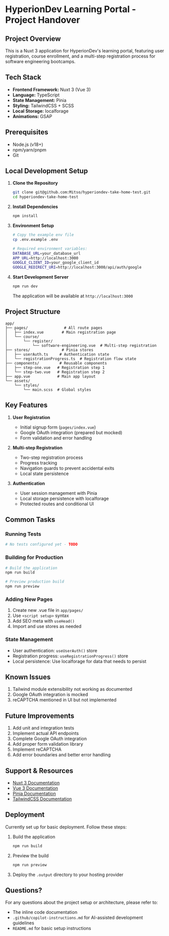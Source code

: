 # HyperionDev Learning Portal - Project Handover

## Project Overview
This is a Nuxt 3 application for HyperionDev's learning portal, featuring user registration, course enrollment, and a multi-step registration process for software engineering bootcamps.

## Tech Stack
- **Frontend Framework:** Nuxt 3 (Vue 3)
- **Language:** TypeScript
- **State Management:** Pinia
- **Styling:** TailwindCSS + SCSS
- **Local Storage:** localforage
- **Animations:** GSAP

## Prerequisites
- Node.js (v18+)
- npm/yarn/pnpm
- Git

## Local Development Setup

1. **Clone the Repository**
   ```bash
   git clone git@github.com:Mitso/hyperiondev-take-home-test.git
   cd hyperiondev-take-home-test
   ```

2. **Install Dependencies**
   ```bash
   npm install
   ```

3. **Environment Setup**
   ```bash
   # Copy the example env file
   cp .env.example .env

   # Required environment variables:
   DATABASE_URL=your_database_url
   APP_URL=http://localhost:3000
   GOOGLE_CLIENT_ID=your_google_client_id
   GOOGLE_REDIRECT_URI=http://localhost:3000/api/auth/google
   ```

4. **Start Development Server**
   ```bash
   npm run dev
   ```
   The application will be available at `http://localhost:3000`

## Project Structure
```
app/
├── pages/                # All route pages
│   ├── index.vue        # Main registration page
│   └── course/
│       └── register/
│           └── software-engineering.vue  # Multi-step registration
├── stores/              # Pinia stores
│   ├── userAuth.ts     # Authentication state
│   └── registrationProgress.ts  # Registration flow state
├── components/         # Reusable components
│   ├── step-one.vue   # Registration step 1
│   └── step-two.vue   # Registration step 2
├── app.vue            # Main app layout
└── assets/
    └── styles/
        └── main.scss  # Global styles
```

## Key Features
1. **User Registration**
   - Initial signup form (`pages/index.vue`)
   - Google OAuth integration (prepared but mocked)
   - Form validation and error handling

2. **Multi-step Registration**
   - Two-step registration process
   - Progress tracking
   - Navigation guards to prevent accidental exits
   - Local state persistence

3. **Authentication**
   - User session management with Pinia
   - Local storage persistence with localforage
   - Protected routes and conditional UI

## Common Tasks

### Running Tests
```bash
# No tests configured yet - TODO
```

### Building for Production
```bash
# Build the application
npm run build

# Preview production build
npm run preview
```

### Adding New Pages
1. Create new .vue file in `app/pages/`
2. Use `<script setup>` syntax
3. Add SEO meta with `useHead()`
4. Import and use stores as needed

### State Management
- User authentication: `useUserAuth()` store
- Registration progress: `useRegistrationProgress()` store
- Local persistence: Use localforage for data that needs to persist

## Known Issues
1. Tailwind module extensibility not working as documented
2. Google OAuth integration is mocked
3. reCAPTCHA mentioned in UI but not implemented

## Future Improvements
1. Add unit and integration tests
2. Implement actual API endpoints
3. Complete Google OAuth integration
4. Add proper form validation library
5. Implement reCAPTCHA
6. Add error boundaries and better error handling

## Support & Resources
- [Nuxt 3 Documentation](https://nuxt.com/docs)
- [Vue 3 Documentation](https://vuejs.org/guide/introduction.html)
- [Pinia Documentation](https://pinia.vuejs.org/)
- [TailwindCSS Documentation](https://tailwindcss.com/docs)

## Deployment
Currently set up for basic deployment. Follow these steps:

1. Build the application
   ```bash
   npm run build
   ```

2. Preview the build
   ```bash
   npm run preview
   ```

3. Deploy the `.output` directory to your hosting provider

## Questions?
For any questions about the project setup or architecture, please refer to:
- The inline code documentation
- `.github/copilot-instructions.md` for AI-assisted development guidelines
- `README.md` for basic setup instructions
